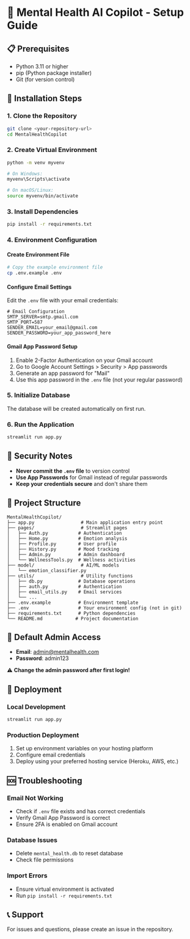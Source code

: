 # 🚀 Mental Health AI Copilot - Setup Guide

## 📋 Prerequisites

- Python 3.11 or higher
- pip (Python package installer)
- Git (for version control)

## 🔧 Installation Steps

### 1. Clone the Repository
```bash
git clone <your-repository-url>
cd MentalHealthCopilot
```

### 2. Create Virtual Environment
```bash
python -m venv myvenv

# On Windows:
myvenv\Scripts\activate

# On macOS/Linux:
source myvenv/bin/activate
```

### 3. Install Dependencies
```bash
pip install -r requirements.txt
```

### 4. Environment Configuration

#### Create Environment File
```bash
# Copy the example environment file
cp .env.example .env
```

#### Configure Email Settings
Edit the `.env` file with your email credentials:

```env
# Email Configuration
SMTP_SERVER=smtp.gmail.com
SMTP_PORT=587
SENDER_EMAIL=your_email@gmail.com
SENDER_PASSWORD=your_app_password_here
```

#### Gmail App Password Setup
1. Enable 2-Factor Authentication on your Gmail account
2. Go to Google Account Settings > Security > App passwords
3. Generate an app password for "Mail"
4. Use this app password in the `.env` file (not your regular password)

### 5. Initialize Database
The database will be created automatically on first run.

### 6. Run the Application
```bash
streamlit run app.py
```

## 🔐 Security Notes

- **Never commit the `.env` file** to version control
- **Use App Passwords** for Gmail instead of regular passwords
- **Keep your credentials secure** and don't share them

## 📁 Project Structure

```
MentalHealthCopilot/
├── app.py                 # Main application entry point
├── pages/                 # Streamlit pages
│   ├── Auth.py           # Authentication
│   ├── Home.py           # Emotion analysis
│   ├── Profile.py        # User profile
│   ├── History.py        # Mood tracking
│   ├── Admin.py          # Admin dashboard
│   └── WellnessTools.py  # Wellness activities
├── model/                 # AI/ML models
│   └── emotion_classifier.py
├── utils/                 # Utility functions
│   ├── db.py             # Database operations
│   ├── auth.py           # Authentication
│   ├── email_utils.py    # Email services
│   └── ...
├── .env.example          # Environment template
├── .env                  # Your environment config (not in git)
├── requirements.txt      # Python dependencies
└── README.md            # Project documentation
```

## 🎯 Default Admin Access

- **Email**: admin@mentalhealth.com
- **Password**: admin123

⚠️ **Change the admin password after first login!**

## 🚀 Deployment

### Local Development
```bash
streamlit run app.py
```

### Production Deployment
1. Set up environment variables on your hosting platform
2. Configure email credentials
3. Deploy using your preferred hosting service (Heroku, AWS, etc.)

## 🆘 Troubleshooting

### Email Not Working
- Check if `.env` file exists and has correct credentials
- Verify Gmail App Password is correct
- Ensure 2FA is enabled on Gmail account

### Database Issues
- Delete `mental_health.db` to reset database
- Check file permissions

### Import Errors
- Ensure virtual environment is activated
- Run `pip install -r requirements.txt`

## 📞 Support

For issues and questions, please create an issue in the repository.
